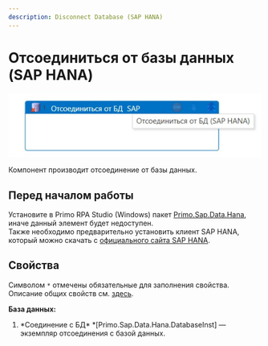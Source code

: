 ```yaml
---
description: Disconnect Database (SAP HANA)
---
```


# Отсоединиться от базы данных (SAP HANA)

  ![](<../../../.gitbook/assets1/disconnect_hana_sap.png>)


Компонент производит отсоединение от базы данных.

## Перед началом работы

Установите в Primo RPA Studio (Windows) пакет [Primo.Sap.Data.Hana](https://www.nuget.org/packages/Primo.Sap.Data.Hana), иначе данный элемент будет недоступен.  
Также необходимо предварительно установить клиент SAP HANA, который можно скачать с [официального сайта SAP HANA](https://tools.hana.ondemand.com/#hanatools).

## Свойства

Символом `*` отмечены обязательные для заполнения свойства. Описание общих свойств см. [здесь](https://docs.primo-rpa.ru/primo-rpa/primo-studio/process/elements#svoistva-elementa).

**База данных:**
1. *Соединение с БД\* *[Primo.Sap.Data.Hana.DatabaseInst] — экземпляр отсоединения с базой данных.
